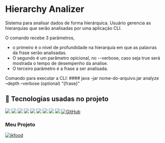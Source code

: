 # Hierarchy Analizer

Sistema para analisar dados de forma hierárquica. Usuário gerencia as hierarquias que serão analisadas por uma aplicação CLI. 

O comando recebe 3 parâmetros, 
- o primeiro é o nível de profundidade na hierarquia em que as palavras da frase serão analisadas.
- O segundo é um parâmetro opicional, no --verbose, caso seja true será mostrada o tempo de desempenho da analise.
- O terceiro parâmetro é a frase a ser analisada.

Comando para executar a CLI: #### java -jar nome-do-arquivo.jar analyze –depth <n> –verbose (optional) “{frase}"


## 🚀 Tecnologias usadas no projeto

![](https://img.shields.io/badge/Java-ED8B00?style=for-the-badge&logo=openjdk&logoColor=white)
![](https://img.shields.io/badge/Spring-6DB33F?style=for-the-badge&logo=spring&logoColor=white)
 ![]( 	https://img.shields.io/badge/JavaScript-F7DF1E?style=for-the-badge&logo=javascript&logoColor=black)
 ![](https://img.shields.io/badge/HTML5-E34F26?style=for-the-badge&logo=html5&logoColor=white)
 ![](https://img.shields.io/badge/CSS3-1572B6?style=for-the-badge&logo=css3&logoColor=white)
 ![](https://img.shields.io/badge/TypeScript-007ACC?style=for-the-badge&logo=typescript&logoColor=white)
 ![](https://img.shields.io/badge/React-20232A?style=for-the-badge&logo=react&logoColor=61DAFB)
 ![](https://img.shields.io/badge/Git-E34F26?style=for-the-badge&logo=git&logoColor=white)
 ![](https://img.shields.io/badge/Linux-E34F26?style=for-the-badge&logo=linux&logoColor=black)
[![GitHub](https://img.shields.io/badge/GitHub-000?style=for-the-badge&logo=github&logoColor=30A3DC)](https://docs.github.com/)

### Meu Projeto
[![jkfood](https://github-readme-stats.vercel.app/api/pin/?username=JOSE0193&repo=hierarchy-analizer&bg_color=000&border_color=30A3DC&show_icons=true&icon_color=30A3DC&title_color=E94D5F&text_color=FFF)](https://github.com/JOSE0193/hierarchy-analizer)



